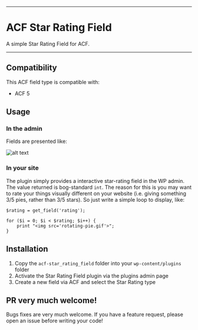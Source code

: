 -----------------------

# ACF Star Rating Field

A simple Star Rating Field for ACF.

-----------------------

## Compatibility

This ACF field type is compatible with:
* ACF 5

## Usage

### In the admin

Fields are presented like:

![alt text](http://i.imgur.com/177YpD1.png "Ohhhh, screenshot")

### In your site

The plugin simply provides a interactive star-rating field in the WP admin. The value returned is bog-standard `int`. The reason for this is you may want to rate your things visually different on your website (i.e. giving something 3/5 pies, rather than 3/5 stars). So just write a simple loop to display, like:

```
$rating = get_field('rating');

for ($i = 0; $i < $rating; $i++) {
    print "<img src='rotating-pie.gif'>";
}

```

## Installation

1. Copy the `acf-star_rating_field` folder into your `wp-content/plugins` folder
2. Activate the Star Rating Field plugin via the plugins admin page
3. Create a new field via ACF and select the Star Rating type

## PR very much welcome!
Bugs fixes are very much welcome. If you have a feature request, please open an issue before writing your code!